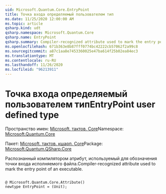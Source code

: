 ```yaml
---
uid: Microsoft.Quantum.Core.EntryPoint
title: Точка входа определяемый пользователем тип
ms.date: 11/25/2020 12:00:00 AM
ms.topic: article
qsharp.kind: udt
qsharp.namespace: Microsoft.Quantum.Core
qsharp.name: EntryPoint
qsharp.summary: Compiler-recognized attribute used to mark the entry point of an executable.
ms.openlocfilehash: 671b363e8b87fff0774bc42222cb57062f2a99c8
ms.sourcegitcommit: a87c1aa8e7453360025e47ba614f25b02ea84ec3
ms.translationtype: MT
ms.contentlocale: ru-RU
ms.lasthandoff: 11/26/2020
ms.locfileid: "96213911"
---
```

# <a name="entrypoint-user-defined-type"></a><span data-ttu-id="29c01-102">Точка входа определяемый пользователем тип</span><span class="sxs-lookup"><span data-stu-id="29c01-102">EntryPoint user defined type</span></span>

<span data-ttu-id="29c01-103">Пространство имен: [Microsoft. тактов. Core](xref:Microsoft.Quantum.Core)</span><span class="sxs-lookup"><span data-stu-id="29c01-103">Namespace: [Microsoft.Quantum.Core](xref:Microsoft.Quantum.Core)</span></span>

<span data-ttu-id="29c01-104">Пакет: [Microsoft. тактов. кшарп. Core](https://nuget.org/packages/Microsoft.Quantum.QSharp.Core)</span><span class="sxs-lookup"><span data-stu-id="29c01-104">Package: [Microsoft.Quantum.QSharp.Core](https://nuget.org/packages/Microsoft.Quantum.QSharp.Core)</span></span>


<span data-ttu-id="29c01-105">Распознанный компилятором атрибут, используемый для обозначения точки входа исполняемого файла.</span><span class="sxs-lookup"><span data-stu-id="29c01-105">Compiler-recognized attribute used to mark the entry point of an executable.</span></span>

```qsharp

@ Microsoft.Quantum.Core.Attribute()
newtype EntryPoint = (Unit);
```

